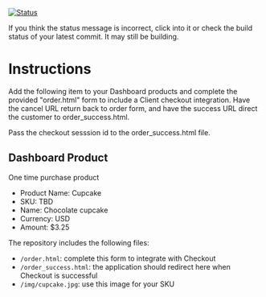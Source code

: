 [![Status](https://img.shields.io/badge/status-BUILDING%20COMMIT:%2060e84f2e30e892d1514355ee276995e375f0d4e8-yellow.svg)](https://github.com/crowdbotics-challenges/bakery_scaffold_k7bUVCKSLkhviklz/commit/60e84f2e30e892d1514355ee276995e375f0d4e8)

If you think the status message is incorrect, click into it or check the build status of your latest commit. It may still be building.

# Instructions 

Add the following item to your Dashboard products and complete the provided "order.html" form to include a Client checkout integration. Have the cancel URL return back to order form, and have the success URL direct the customer to order_success.html. 

Pass the checkout sesssion id to the order_success.html file.

## Dashboard Product
One time purchase product
* Product Name: Cupcake
* SKU: TBD
* Name: Chocolate cupcake
* Currency: USD
* Amount: $3.25

The repository includes the following files:
* `/order.html`: complete this form to integrate with Checkout
* `/order_success.html`: the application should redirect here when Checkout is successful
* `/img/cupcake.jpg`: use this image for your SKU
